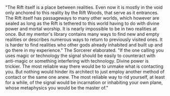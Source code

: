 "The Rift itself is a place between realities. Even now it is mostly in the void only anchored to this reality by the Rift Woods, that serve as it entrances. The Rift itself has passageways to many other worlds, which however are sealed as long as the Rift is tethered to this world having to do with divine power and mortal worship. It is nearly impossible to be in two realities at once. But my mentor's library contains many ways to find new and empty realities or describes numerous ways to return to previously visited ones. It is harder to find realities who other gods already inhabited and built up and go there in my experience." The Sorcerer elaborated. "If the one calling you uses magic or technology the signal should be easily to counteract with anti-magic or something interfering with technology. Divine power is trickier. The most reliable way there would be to unmake what is contacting you. But nothing would hinder its architect to just employ another method of contact or the same one anew. The most reliable way to rid yourself, at least for a while, of the signal would be incarnation or inhabiting your own plane, whose metaphysics you would be the master of."